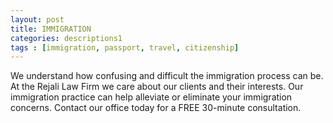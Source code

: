 ```yaml
---
layout: post
title: IMMIGRATION
categories:	descriptions1
tags : [immigration, passport, travel, citizenship]
---
```


We understand how confusing and difficult the immigration process can be. At the Rejali Law Firm we care about our clients and their interests. Our immigration practice can help alleviate or eliminate your immigration concerns. Contact our office today for a FREE 30-minute consultation.